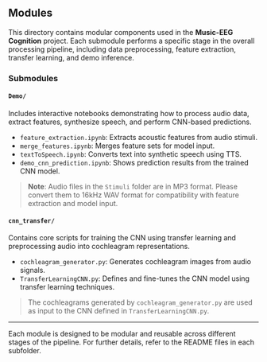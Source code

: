 ## Modules

This directory contains modular components used in the **Music-EEG Cognition** project. Each submodule performs a specific stage in the overall processing pipeline, including data preprocessing, feature extraction, transfer learning, and demo inference.

### Submodules

#### `Demo/`
Includes interactive notebooks demonstrating how to process audio data, extract features, synthesize speech, and perform CNN-based predictions.

- `feature_extraction.ipynb`: Extracts acoustic features from audio stimuli.
- `merge_features.ipynb`: Merges feature sets for model input.
- `textToSpeech.ipynb`: Converts text into synthetic speech using TTS.
- `demo_cnn_prediction.ipynb`: Shows prediction results from the trained CNN model.

> **Note**: Audio files in the `Stimuli` folder are in MP3 format. Please convert them to 16kHz WAV format for compatibility with feature extraction and model input.

#### `cnn_transfer/`
Contains core scripts for training the CNN using transfer learning and preprocessing audio into cochleagram representations.

- `cochleagram_generator.py`: Generates cochleagram images from audio signals.
- `TransferLearningCNN.py`: Defines and fine-tunes the CNN model using transfer learning techniques.

> The cochleagrams generated by `cochleagram_generator.py` are used as input to the CNN defined in `TransferLearningCNN.py`.

---

Each module is designed to be modular and reusable across different stages of the pipeline. For further details, refer to the README files in each subfolder.

